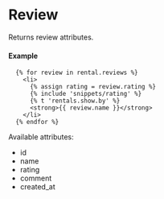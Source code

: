 # Review

Returns review attributes.

#### Example

~~~ liquid
  {% for review in rental.reviews %}
    <li>
      {% assign rating = review.rating %}
      {% include 'snippets/rating' %}
      {% t 'rentals.show.by' %}
      <strong>{{ review.name }}</strong>
    </li>
  {% endfor %}
~~~

Available attributes:

* id
* name
* rating
* comment
* created_at

